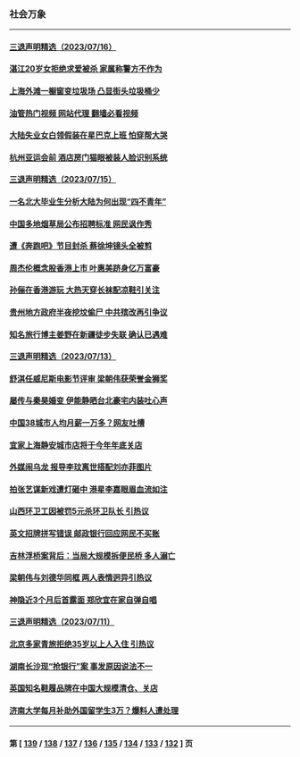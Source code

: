 ### 社会万象
---
#### [三退声明精选（2023/07/16）](../../pages/ncid282/n14035776.md?07171645) 
#### [湛江20岁女拒绝求爱被杀 家属称警方不作为](../../pages/ncid282/n14035342.md?07171645) 
#### [上海外滩一橱窗变垃圾场 凸显街头垃圾桶少](../../pages/ncid282/n14035282.md?07171645) 
#### [油管热门视频 网站代理 翻墙必看视频](http://138.2.39.72:81/youtube.html?epic-marker?07171645)
#### [大陆失业女白领假装在星巴克上班 怕穿帮大哭](../../pages/ncid282/n14035091.md?07171645) 
#### [杭州亚运会前 酒店房门猫眼被装人脸识别系统](../../pages/ncid282/n14035266.md?07171645) 
#### [三退声明精选（2023/07/15）](../../pages/ncid282/n14035049.md?07171645) 
#### [一名北大毕业生分析大陆为何出现“四不青年”](../../pages/ncid282/n14034804.md?07171645) 
#### [中国多地烟草局公布招聘标准 网民讽作秀](../../pages/ncid282/n14034770.md?07171645) 
#### [遭《奔跑吧》节目封杀 蔡徐坤镜头全被剪](../../pages/ncid282/n14034531.md?07171645) 
#### [周杰伦概念股香港上市 叶惠美跻身亿万富豪](../../pages/ncid282/n14034480.md?07171645) 
#### [孙俪在香港游玩 大热天穿长袜配凉鞋引关注](../../pages/ncid282/n14034488.md?07171645) 
#### [贵州地方政府半夜挖坟偷尸 中共殡改再引争议](../../pages/ncid282/n14034500.md?07171645) 
#### [知名旅行博主姜野在新疆徒步失联 确认已遇难](../../pages/ncid282/n14034121.md?07171645) 
#### [三退声明精选（2023/07/13）](../../pages/ncid282/n14033980.md?07171645) 
#### [舒淇任威尼斯电影节评审 梁朝伟获荣誉金狮奖](../../pages/ncid282/n14033941.md?07171645) 
#### [屡传与秦昊婚变 伊能静晒台北豪宅内装吐心声](../../pages/ncid282/n14033904.md?07171645) 
#### [中国38城市人均月薪一万多？网友吐槽](../../pages/ncid282/n14033544.md?07171645) 
#### [宜家上海静安城市店将于今年年底关店](../../pages/ncid282/n14033464.md?07171645) 
#### [外媒闹乌龙 报导李玟离世搭配刘亦菲图片](../../pages/ncid282/n14033146.md?07171645) 
#### [拍张艺谋新戏遭灯砸中 港星李嘉眼眉血流如注](../../pages/ncid282/n14033114.md?07171645) 
#### [山西环卫工因被罚5元杀环卫队长 引热议](../../pages/ncid282/n14032903.md?07171645) 
#### [英文招牌拼写错误 邮政银行回应网民不买账](../../pages/ncid282/n14032660.md?07171645) 
#### [吉林浮桥案背后：当局大规模拆便民桥 多人溺亡](../../pages/ncid282/n14032470.md?07171645) 
#### [梁朝伟与刘德华同框 两人表情迥异引热议](../../pages/ncid282/n14032443.md?07171645) 
#### [神隐近3个月后首露面 郑欣宜在家自弹自唱](../../pages/ncid282/n14032469.md?07171645) 
#### [三退声明精选（2023/07/11）](../../pages/ncid282/n14032389.md?07171645) 
#### [北京多家青旅拒绝35岁以上人入住 引热议](../../pages/ncid282/n14032168.md?07171645) 
#### [湖南长沙现“抢银行”案 事发原因说法不一](../../pages/ncid282/n14032161.md?07171645) 
#### [英国知名鞋履品牌在中国大规模清仓、关店](../../pages/ncid282/n14032029.md?07171645) 
#### [济南大学每月补助外国留学生3万？爆料人遭处理](../../pages/ncid282/n14031873.md?07171645) 

---
#### 第 [ [139](./139.md?07171645) / [138](./138.md?07171645) / [137](./137.md?07171645) / [136](./136.md?07171645) / [135](./135.md?07171645) / [134](./134.md?07171645) / [133](./133.md?07171645) / [132](./132.md?07171645) ] 页
